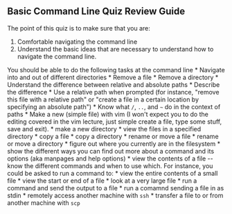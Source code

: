 ## Basic Command Line Quiz Review Guide

The point of this quiz is to make sure that you are:
1. Comfortable navigating the command line
2. Understand the basic ideas that are necessary to
   understand how to navigate the command line.

You should be able to do the following tasks at the command line
    * Navigate into and out of different directories
    * Remove a file
    * Remove a directory
    * Understand the difference between relative and absolute paths
        * Describe the difference
        * Use a relative path when prompted (for instance, "remove this file with a relative path"
          or "create a file in a certain location by specifying an absolute path")
        * Know what `/`, `..`, and `~` do in the context of paths
    * Make a new (simple file) with vim (I won't expect you to do the
      editing covered in the vim lecture, just simple create a file, type some stuff, save and exit).
    * make a new directory
    * view the files in a specified directory
    * copy a file
    * copy a directory
    * rename or move a file
    * rename or move a directory
    * figure out where you currently are in the filesystem
    * show the different ways you can find out more about a command and its options (aka manpages and help options)
    * view the contents of a file -- know the different commands and when to use which.
      For instance, you could be asked to run a command to:
      * view the entire contents of a small file
      * view the start or end of a file
      * look at a very large file
    * run a command and send the output to a file
    * run a comamnd sending a file in as stdin
    * remotely access another machine with `ssh`
    * transfer a file to or from another machine with `scp`
